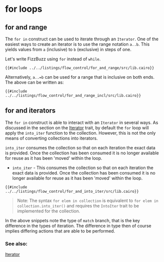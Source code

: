 # for loops

## for and range

The `for in` construct can be used to iterate through an `Iterator`.
One of the easiest ways to create an iterator is to use the range
notation `a..b`. This yields values from `a` (inclusive) to `b`
(exclusive) in steps of one.

Let's write FizzBuzz using `for` instead of `while`.

```cairo,editable
{{#include ../../listings/flow_control/for_and_range/src/lib.cairo}}
```

Alternatively, `a..=b` can be used for a range that is inclusive on both ends.
The above can be written as:

```cairo,editable
{{#include ../../listings/flow_control/for_and_range_incl/src/lib.cairo}}
```

## for and iterators

The `for in` construct is able to interact with an `Iterator` in several ways.
As discussed in the section on the [Iterator][iter] trait, by default the `for`
loop will apply the `into_iter` function to the collection. However, this is
not the only means of converting collections into iterators.

`into_iter` consumes the collection so that on each iteration the exact
data is provided. Once the collection has been consumed it is no longer
available for reuse as it has been 'moved' within the loop.

<!-- TODO(update): add `iter` example -->
<!-- `into_iter` and `iter` handle the conversion of a collection
into an iterator in different ways, by providing different views on the data
within. -->

<!-- - `iter` - This takes a [snapshot] of each element of the collection through each iteration.
  Thus leaving the collection untouched and available for reuse after the loop.

```cairo,editable
{{#include ../../listings/flow_control/for_and_iter/src/lib.cairo}}
``` -->

- `into_iter` - This consumes the collection so that on each iteration the exact
  data is provided. Once the collection has been consumed it is no longer
  available for reuse as it has been 'moved' within the loop.

```cairo,editable
{{#include ../../listings/flow_control/for_and_into_iter/src/lib.cairo}}
```

> Note: The syntax `for elem in collection` is equivalent to `for elem in collection.into_iter()` and requires the `IntoIter` trait to be implemented for the collection.

In the above snippets note the type of `match` branch, that is the key
difference in the types of iteration. The difference in type then of course
implies differing actions that are able to be performed.

### See also:

[Iterator][iter]

[iter]: ../trait/iter.md
[snapshot]: ../scope/retaining_ownership/snapshots.md
